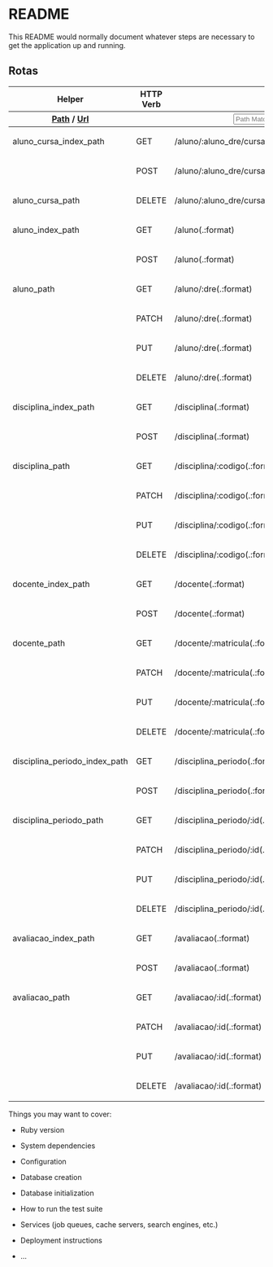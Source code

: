 # README

This README would normally document whatever steps are necessary to get the
application up and running.

## Rotas
<table id="route_table" class="route_table">
  <thead>
    <tr>
      <th>Helper</th>
      <th>HTTP Verb</th>
      <th>Path</th>
      <th>Controller#Action</th>
    </tr>
    <tr class="bottom">
      <th>        <a data-route-helper="_path" title="Returns a relative path (without the http or domain)" href="#">Path</a> /
        <a data-route-helper="_url" title="Returns an absolute url (with the http and domain)" href="#">Url</a>
      </th>
      <th>      </th>
      <th>        <input id="search" placeholder="Path Match" name="path[]" type="search">
      </th>
      <th>      </th>
    </tr>
  </thead>
  <tbody class="exact_matches" id="exact_matches">
  </tbody>
  <tbody class="fuzzy_matches" id="fuzzy_matches">
  </tbody>
  <tbody>
    <tr class="route_row" data-helper="path">
  <td data-route-name="aluno_cursa_index">
      aluno_cursa_index<span class="helper">_path</span>
  </td>
  <td>
    GET
  </td>
  <td data-route-path="/aluno/:aluno_dre/cursa(.:format)">
    /aluno/:aluno_dre/cursa(.:format)
  </td>
  <td>
    <p>cursa#index</p>
  </td>
</tr>
<tr class="route_row" data-helper="path">
  <td data-route-name="">
  </td>
  <td>
    POST
  </td>
  <td data-route-path="/aluno/:aluno_dre/cursa(.:format)">
    /aluno/:aluno_dre/cursa(.:format)
  </td>
  <td>
    <p>cursa#create</p>
  </td>
</tr>
<tr class="route_row" data-helper="path">
  <td data-route-name="aluno_cursa">
      aluno_cursa<span class="helper">_path</span>
  </td>
  <td>
    DELETE
  </td>
  <td data-route-path="/aluno/:aluno_dre/cursa/:disciplina_periodo_id(.:format)">
    /aluno/:aluno_dre/cursa/:disciplina_periodo_id(.:format)
  </td>
  <td>
    <p>cursa#destroy</p>
  </td>
</tr>
<tr class="route_row" data-helper="path">
  <td data-route-name="aluno_index">
      aluno_index<span class="helper">_path</span>
  </td>
  <td>
    GET
  </td>
  <td data-route-path="/aluno(.:format)">
    /aluno(.:format)
  </td>
  <td>
    <p>aluno#index</p>
  </td>
</tr>
<tr class="route_row" data-helper="path">
  <td data-route-name="">
  </td>
  <td>
    POST
  </td>
  <td data-route-path="/aluno(.:format)">
    /aluno(.:format)
  </td>
  <td>
    <p>aluno#create</p>
  </td>
</tr>
<tr class="route_row" data-helper="path">
  <td data-route-name="aluno">
      aluno<span class="helper">_path</span>
  </td>
  <td>
    GET
  </td>
  <td data-route-path="/aluno/:dre(.:format)">
    /aluno/:dre(.:format)
  </td>
  <td>
    <p>aluno#show</p>
  </td>
</tr>
<tr class="route_row" data-helper="path">
  <td data-route-name="">
  </td>
  <td>
    PATCH
  </td>
  <td data-route-path="/aluno/:dre(.:format)">
    /aluno/:dre(.:format)
  </td>
  <td>
    <p>aluno#update</p>
  </td>
</tr>
<tr class="route_row" data-helper="path">
  <td data-route-name="">
  </td>
  <td>
    PUT
  </td>
  <td data-route-path="/aluno/:dre(.:format)">
    /aluno/:dre(.:format)
  </td>
  <td>
    <p>aluno#update</p>
  </td>
</tr>
<tr class="route_row" data-helper="path">
  <td data-route-name="">
  </td>
  <td>
    DELETE
  </td>
  <td data-route-path="/aluno/:dre(.:format)">
    /aluno/:dre(.:format)
  </td>
  <td>
    <p>aluno#destroy</p>
  </td>
</tr>
<tr class="route_row" data-helper="path">
  <td data-route-name="disciplina_index">
      disciplina_index<span class="helper">_path</span>
  </td>
  <td>
    GET
  </td>
  <td data-route-path="/disciplina(.:format)">
    /disciplina(.:format)
  </td>
  <td>
    <p>disciplina#index</p>
  </td>
</tr>
<tr class="route_row" data-helper="path">
  <td data-route-name="">
  </td>
  <td>
    POST
  </td>
  <td data-route-path="/disciplina(.:format)">
    /disciplina(.:format)
  </td>
  <td>
    <p>disciplina#create</p>
  </td>
</tr>
<tr class="route_row" data-helper="path">
  <td data-route-name="disciplina">
      disciplina<span class="helper">_path</span>
  </td>
  <td>
    GET
  </td>
  <td data-route-path="/disciplina/:codigo(.:format)">
    /disciplina/:codigo(.:format)
  </td>
  <td>
    <p>disciplina#show</p>
  </td>
</tr>
<tr class="route_row" data-helper="path">
  <td data-route-name="">
  </td>
  <td>
    PATCH
  </td>
  <td data-route-path="/disciplina/:codigo(.:format)">
    /disciplina/:codigo(.:format)
  </td>
  <td>
    <p>disciplina#update</p>
  </td>
</tr>
<tr class="route_row" data-helper="path">
  <td data-route-name="">
  </td>
  <td>
    PUT
  </td>
  <td data-route-path="/disciplina/:codigo(.:format)">
    /disciplina/:codigo(.:format)
  </td>
  <td>
    <p>disciplina#update</p>
  </td>
</tr>
<tr class="route_row" data-helper="path">
  <td data-route-name="">
  </td>
  <td>
    DELETE
  </td>
  <td data-route-path="/disciplina/:codigo(.:format)">
    /disciplina/:codigo(.:format)
  </td>
  <td>
    <p>disciplina#destroy</p>
  </td>
</tr>
<tr class="route_row" data-helper="path">
  <td data-route-name="docente_index">
      docente_index<span class="helper">_path</span>
  </td>
  <td>
    GET
  </td>
  <td data-route-path="/docente(.:format)">
    /docente(.:format)
  </td>
  <td>
    <p>docente#index</p>
  </td>
</tr>
<tr class="route_row" data-helper="path">
  <td data-route-name="">
  </td>
  <td>
    POST
  </td>
  <td data-route-path="/docente(.:format)">
    /docente(.:format)
  </td>
  <td>
    <p>docente#create</p>
  </td>
</tr>
<tr class="route_row" data-helper="path">
  <td data-route-name="docente">
      docente<span class="helper">_path</span>
  </td>
  <td>
    GET
  </td>
  <td data-route-path="/docente/:matricula(.:format)">
    /docente/:matricula(.:format)
  </td>
  <td>
    <p>docente#show</p>
  </td>
</tr>
<tr class="route_row" data-helper="path">
  <td data-route-name="">
  </td>
  <td>
    PATCH
  </td>
  <td data-route-path="/docente/:matricula(.:format)">
    /docente/:matricula(.:format)
  </td>
  <td>
    <p>docente#update</p>
  </td>
</tr>
<tr class="route_row" data-helper="path">
  <td data-route-name="">
  </td>
  <td>
    PUT
  </td>
  <td data-route-path="/docente/:matricula(.:format)">
    /docente/:matricula(.:format)
  </td>
  <td>
    <p>docente#update</p>
  </td>
</tr>
<tr class="route_row" data-helper="path">
  <td data-route-name="">
  </td>
  <td>
    DELETE
  </td>
  <td data-route-path="/docente/:matricula(.:format)">
    /docente/:matricula(.:format)
  </td>
  <td>
    <p>docente#destroy</p>
  </td>
</tr>
<tr class="route_row" data-helper="path">
  <td data-route-name="disciplina_periodo_index">
      disciplina_periodo_index<span class="helper">_path</span>
  </td>
  <td>
    GET
  </td>
  <td data-route-path="/disciplina_periodo(.:format)">
    /disciplina_periodo(.:format)
  </td>
  <td>
    <p>disciplina_periodo#index</p>
  </td>
</tr>
<tr class="route_row" data-helper="path">
  <td data-route-name="">
  </td>
  <td>
    POST
  </td>
  <td data-route-path="/disciplina_periodo(.:format)">
    /disciplina_periodo(.:format)
  </td>
  <td>
    <p>disciplina_periodo#create</p>
  </td>
</tr>
<tr class="route_row" data-helper="path">
  <td data-route-name="disciplina_periodo">
      disciplina_periodo<span class="helper">_path</span>
  </td>
  <td>
    GET
  </td>
  <td data-route-path="/disciplina_periodo/:id(.:format)">
    /disciplina_periodo/:id(.:format)
  </td>
  <td>
    <p>disciplina_periodo#show</p>
  </td>
</tr>
<tr class="route_row" data-helper="path">
  <td data-route-name="">
  </td>
  <td>
    PATCH
  </td>
  <td data-route-path="/disciplina_periodo/:id(.:format)">
    /disciplina_periodo/:id(.:format)
  </td>
  <td>
    <p>disciplina_periodo#update</p>
  </td>
</tr>
<tr class="route_row" data-helper="path">
  <td data-route-name="">
  </td>
  <td>
    PUT
  </td>
  <td data-route-path="/disciplina_periodo/:id(.:format)">
    /disciplina_periodo/:id(.:format)
  </td>
  <td>
    <p>disciplina_periodo#update</p>
  </td>
</tr>
<tr class="route_row" data-helper="path">
  <td data-route-name="">
  </td>
  <td>
    DELETE
  </td>
  <td data-route-path="/disciplina_periodo/:id(.:format)">
    /disciplina_periodo/:id(.:format)
  </td>
  <td>
    <p>disciplina_periodo#destroy</p>
  </td>
</tr>
<tr class="route_row" data-helper="path">
  <td data-route-name="avaliacao_index">
      avaliacao_index<span class="helper">_path</span>
  </td>
  <td>
    GET
  </td>
  <td data-route-path="/avaliacao(.:format)">
    /avaliacao(.:format)
  </td>
  <td>
    <p>avaliacao#index</p>
  </td>
</tr>
<tr class="route_row" data-helper="path">
  <td data-route-name="">
  </td>
  <td>
    POST
  </td>
  <td data-route-path="/avaliacao(.:format)">
    /avaliacao(.:format)
  </td>
  <td>
    <p>avaliacao#create</p>
  </td>
</tr>
<tr class="route_row" data-helper="path">
  <td data-route-name="avaliacao">
      avaliacao<span class="helper">_path</span>
  </td>
  <td>
    GET
  </td>
  <td data-route-path="/avaliacao/:id(.:format)">
    /avaliacao/:id(.:format)
  </td>
  <td>
    <p>avaliacao#show</p>
  </td>
</tr>
<tr class="route_row" data-helper="path">
  <td data-route-name="">
  </td>
  <td>
    PATCH
  </td>
  <td data-route-path="/avaliacao/:id(.:format)">
    /avaliacao/:id(.:format)
  </td>
  <td>
    <p>avaliacao#update</p>
  </td>
</tr>
<tr class="route_row" data-helper="path">
  <td data-route-name="">
  </td>
  <td>
    PUT
  </td>
  <td data-route-path="/avaliacao/:id(.:format)">
    /avaliacao/:id(.:format)
  </td>
  <td>
    <p>avaliacao#update</p>
  </td>
</tr>
<tr class="route_row" data-helper="path">
  <td data-route-name="">
  </td>
  <td>
    DELETE
  </td>
  <td data-route-path="/avaliacao/:id(.:format)">
    /avaliacao/:id(.:format)
  </td>
  <td>
    <p>avaliacao#destroy</p>
  </td>
</tr>

  </tbody>
</table>

Things you may want to cover:

* Ruby version

* System dependencies

* Configuration

* Database creation

* Database initialization

* How to run the test suite

* Services (job queues, cache servers, search engines, etc.)

* Deployment instructions

* ...
